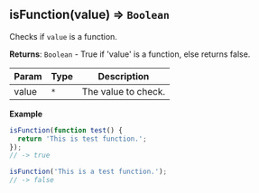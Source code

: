 <a name="isFunction"></a>

## isFunction(value) ⇒ <code>Boolean</code>
Checks if `value` is a function.

**Returns**: <code>Boolean</code> - True if 'value' is a function, else returns false.  

| Param | Type | Description |
| --- | --- | --- |
| value | <code>\*</code> | The value to check. |

**Example**  
```js
isFunction(function test() {
  return 'This is test function.';
});
// -> true

isFunction('This is a test function.');
// -> false
```
